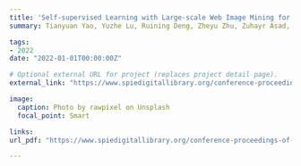 ```yaml
---
title: 'Self-supervised Learning with Large-scale Web Image Mining for Characterizing Glomerular Lesion'
summary: Tianyuan Yao, Yuzhe Lu, Ruining Deng, Zheyu Zhu, Zuhayr Asad, Haichun Yang, Lee E. Wheless, Agnes Fogo, **Yuankai Huo** <br> ***SPIE Medical Imaging*** **(2022)** 

tags:
- 2022
date: "2022-01-01T00:00:00Z"

# Optional external URL for project (replaces project detail page).
external_link: "https://www.spiedigitallibrary.org/conference-proceedings-of-spie/12039/120390R/Self-supervised-learning-with-large-scale-web-image-mining-for/10.1117/12.2611903.short"

image:
  caption: Photo by rawpixel on Unsplash
  focal_point: Smart

links:
url_pdf: "https://www.spiedigitallibrary.org/conference-proceedings-of-spie/12039/120390R/Self-supervised-learning-with-large-scale-web-image-mining-for/10.1117/12.2611903.short"

---
```

